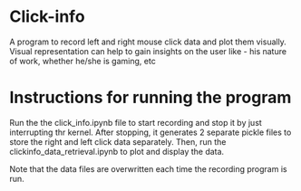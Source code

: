 # Click-info
A program to record left and right mouse click data and plot them visually.
Visual representation can help to gain insights on the user like - his nature of work, 
whether he/she is gaming, etc


# Instructions for running the program
Run the the click_info.ipynb file to start recording and stop it by just interrupting thr kernel.
After stopping, it generates 2 separate pickle files to store the right and left click data separately.
Then, run the clickinfo_data_retrieval.ipynb to plot and display the data.

Note that the data files are overwritten each time the recording program is run.

